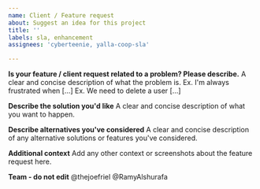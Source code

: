 ```yaml
---
name: Client / Feature request
about: Suggest an idea for this project
title: ''
labels: sla, enhancement
assignees: 'cyberteenie, yalla-coop-sla'

---
```


**Is your feature / client request related to a problem? Please describe.**
A clear and concise description of what the problem is. 
Ex. I'm always frustrated when [...]
Ex. We need to delete a user [...]

**Describe the solution you'd like**
A clear and concise description of what you want to happen.

**Describe alternatives you've considered**
A clear and concise description of any alternative solutions or features you've considered.

**Additional context**
Add any other context or screenshots about the feature request here.

**Team - do not edit**
@thejoefriel
@RamyAlshurafa
